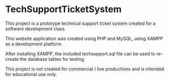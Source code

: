 # TechSupportTicketSystem
 
This project is a prototype technical support ticket system created for a software development class.

This website application was created using PHP and MySQL, using XAMPP as a development platform. 

After installing XAMPP, the included techsupport.sql file can be used to re-create the database tables for testing.

This project is not created for commercial / live productions and is intended for educational use only.
